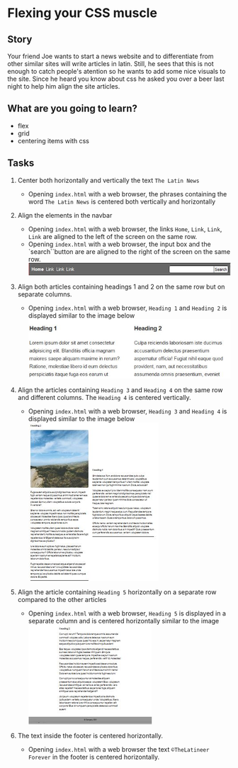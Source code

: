 # Flexing your CSS muscle

## Story

Your friend Joe wants to start a news website and to differentiate from other similar sites will write articles in latin. Still, he sees that this is not enough to catch people's atention so he wants to add some nice visuals to the site. Since he heard you know about css he asked you over a beer last night to help him align the site articles.

## What are you going to learn?

- flex 
- grid
- centering items with css

## Tasks

1. Center both horizontally and vertically the text `The Latin News`
    - Opening `index.html` with a web browser, the phrases containing  the word `The Latin News` is centered both vertically and horizontally

2. Align the elements in the navbar
    - Opening `index.html` with a web browser, the links `Home`, `Link`, `Link`, `Link` are aligned to the left of the screen on the same row.
    - Opening `index.html` with a web browser, the input box and the `search``button are  are aligned to the right of the screen on the same row. ![NavBar alignment](https://github.com/Roxana38/Css-flexing-your-muscles/blob/main/images/navbar-alignment.jpg )

3. Align both articles containing headings 1 and 2 on the same row but on separate columns.
    - Opening `index.html` with a web browser, `Heading 1` and `Heading 2` is displayed similar to the image below ![Heading alignment](https://github.com/Roxana38/Css-flexing-your-muscles/blob/main/images/2-column-alignment.jpg)

4. Align the articles containing `Heading 3` and `Heading 4` on the same row and different columns. The `Heading 4` is centered vertically.
    - Opening `index.html` with a web browser, `Heading 3` and `Heading 4` is displayed similar to the image below ![Heading alignment centered vertical](https://github.com/Roxana38/Css-flexing-your-muscles/blob/main/images/2-column-alignment-with-center-vertical.jpg)

5. Align the article containing `Heading 5` horizontally on a separate row compared to the other articles
    - Opening `index.html` with a web browser, `Heading 5` is displayed in a separate column and is  centered horizontally similar to the image ![Heading alignment centered horizontal](https://github.com/Roxana38/Css-flexing-your-muscles/blob/main/images/2-column-alignment-with-center-horizontal.jpg )

6. The text inside the footer is centered horizontally.
    - Opening `index.html` with a web browser the text `©TheLatineer Forever` in the footer is  centered horizontally.






